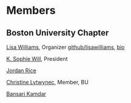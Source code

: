 # Members

## Boston University Chapter

[Lisa Williams](http://lisawilliams.github.io/lisa/), Organizer [github/lisawilliams](http://github.com/lisawilliams), [bio](http://tomlinson.org/resume) <br>

[K. Sophie Will](http://ksophiewill.com), President

[Jordan Rice](https://github.com/jnrice) <br>

[Christine Lytwynec](http://chrislytwynec.com), Member, BU <br>

[Bansari Kamdar](https://github.com/bansarikamdar/)

